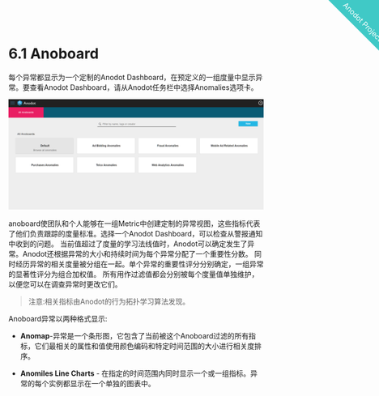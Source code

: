 
<html>
    <a href="http://anodot.nie.netease.com/" class="homepage-corner" aria-label="View source on Github">
        <svg width="100" height="100" viewBox="0 0 250 250" style="fill:#40c9c6; color:#fff; position: fixed; top: 0; border: 0; right: 0;" aria-hidden="true">
            <path d="M0,0 L250,250 L250,0 Z"></path>
            <text x="40" y="40" fill="white" style="font-size: 36px;" size="20" transform="rotate(45 70,70)">Anodot Project</text>
        </svg>
    </a>
    </style>
</html>


# 6.1 Anoboard

每个异常都显示为一个定制的Anodot Dashboard，在预定义的一组度量中显示异常。要查看Anodot Dashboard，请从Anodot任务栏中选择Anomalies选项卡。

![image](1_anoboard/anoboard_01.png)

anoboard使团队和个人能够在一组Metric中创建定制的异常视图，这些指标代表了他们负责跟踪的度量标准。选择一个Anodot Dashboard，可以检查从警报通知中收到的问题。
当前值超过了度量的学习法线值时，Anodot可以确定发生了异常。Anodot还根据异常的大小和持续时间为每个异常分配了一个重要性分数。
同时经历异常的相关度量被分组在一起。单个异常的重要性评分分别确定，一组异常的显著性评分为组合加权值。
所有用作过滤值都会分别被每个度量值单独维护，以便您可以在调查异常时更改它们。
> 注意:相关指标由Anodot的行为拓扑学习算法发现。

Anoboard异常以两种格式显示:

- **Anomap**-异常是一个条形图，它包含了当前被这个Anoboard过滤的所有指标，它们最相关的属性和值使用颜色编码和特定时间范围的大小进行相关度排序。

- **Anomiles Line Charts** - 在指定的时间范围内同时显示一个或一组指标。异常的每个实例都显示在一个单独的图表中。
